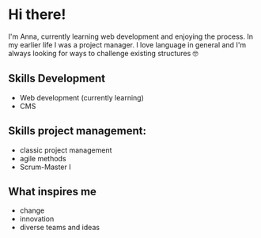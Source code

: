 # Hi there!
I'm Anna, currently learning web development and enjoying the process. In my earlier life I was a project manager. I love language in general and I'm always looking for ways to challenge existing structures 🤓

## Skills Development
- Web development (currently learning) 
- CMS 

## Skills project management:
- classic project management
- agile methods
- Scrum-Master I

## What inspires me
- change
- innovation
- diverse teams and ideas

